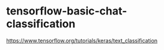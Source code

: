 # tensorflow-basic-chat-classification
https://www.tensorflow.org/tutorials/keras/text_classification
